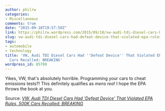 ```yaml
---
author: philrw
categories:
- Miscellaneous
comments: true
date: "2015-09-18T19:57:50Z"
link: https://philrw.wordpress.com/2015/09/18/vw-audi-tdi-diesel-cars-had-defeat-device-that-violated-epa-rules-500k-cars-recalled-breaking/
slug: vw-audi-tdi-diesel-cars-had-defeat-device-that-violated-epa-rules-500k-cars-recalled-breaking
tags:
- automobile
- technology
title: 'VW, Audi TDI Diesel Cars Had ''Defeat Device'' That Violated EPA Rules, 500K
  Cars Recalled: BREAKING'
wordpress_id: 85780
---
```


Yikes, VW, that's absolutely horrible. Programming your cars to cheat emissions tests?! This definitely qualifies as _mens rea_! I hope the EPA throws the book at you.

Source: *[VW, Audi TDI Diesel Cars Had 'Defeat Device' That Violated EPA Rules, 500K Cars Recalled: BREAKING](http://www.greencarreports.com/news/1100101_vw-audi-tdi-diesel-cars-had-defeat-device-that-violated-epa-rules-500k-cars-recalled-breaking)*

